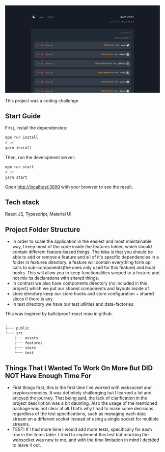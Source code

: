 ![project screenshot](https://github.com/farhad-gh-dev/code-challenge/blob/main/public/project-screenshot.jpg)

This project was a coding challenge.

## Start Guide

First, install the dependencies:

```bash
npm run install
# or
yarn install
```

Then, run the development server:

```bash
npm run start
# or
yarn start
```

Open [http://localhost:3000](http://localhost:3000) with your browser to see the result.

## Tech stack

React JS, Typescript, Material UI

## Project Folder Structure

- In order to scale the application in the easiest and most maintainable way, I keep most of the code inside the features folder, which should contain different feature-based things. The idea is that you should be able to add or remove a feature and all of it's specific dependencies in a folder in features directory. a feature will contain everything form api calls to sub-components(the ones only used for this feature) and local hooks. This will allow you to keep functionalities scoped to a feature and not mix its declarations with shared things.
- In contrast we also have components directory (no included in this project) which we put our shared components and layouts inside of.
- store directory keep our store hooks and store configuration + shared slices if there is any.
- In test directory we have our test utilities and data-factories.

This was inspired by bulletproof-react repo in github.

    .
    ├─── public
    └─── src
        ├─── assets
        ├─── features
        ├─── store
        └─── test

## Things That I Wanted To Work On More But DID NOT Have Enough Time For

- First things first, this is the first time I've worked with websocket and cryptocurrencies. It was definitely challenging but I learned a lot and enjoyed the journey. That being said, the lack of clarification in the project description was a bit daunting. Also the usage of the mentioned package was not clear at all.That’s why I had to make some decisions regardless of the test specifications, such as managing each data stream on a different socket instead of using a single socket for multiple streams.
- TEST! If I had more time I would add more tests, specifically for each row in the items table. I tried to implement this test but mocking the websocket was new to me, and with the time limitation in mind I decided to leave it out.
